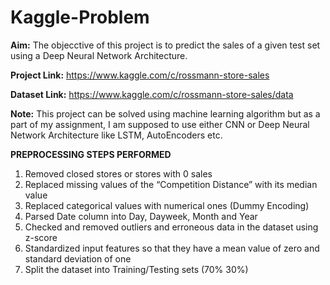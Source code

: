 # Kaggle-Problem

**Aim:** The objecctive of this project is to predict the sales of a given test set using a Deep Neural Network Architecture.


**Project Link:** https://www.kaggle.com/c/rossmann-store-sales


**Dataset Link:** https://www.kaggle.com/c/rossmann-store-sales/data

**Note:** This project can be solved using machine learning algorithm but as a part of my assignment, I am supposed to use either CNN or Deep Neural Network Architecture like LSTM, AutoEncoders etc.


**PREPROCESSING STEPS PERFORMED**
1. Removed closed stores or stores with 0 sales
2. Replaced missing values of the “Competition Distance” with its median value
3. Replaced categorical values with numerical ones (Dummy Encoding)
4. Parsed Date column into Day, Dayweek, Month and Year
5. Checked and removed outliers and erroneous data in the dataset using z-score
6. Standardized input features so that they have a mean value of zero and standard deviation of one
7. Split the dataset into Training/Testing sets (70%  30%)

